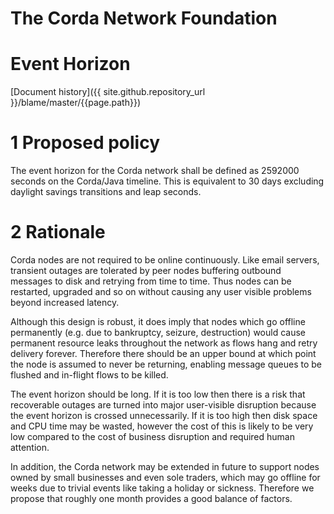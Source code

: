 The Corda Network Foundation
============================

Event Horizon
=============

[Document history]({{ site.github.repository_url }}/blame/master/{{page.path}})

1 Proposed policy
=================

The event horizon for the Corda network shall be defined as 2592000 seconds on the Corda/Java timeline. This is 
equivalent to 30 days excluding daylight savings transitions and leap seconds.

2 Rationale
===========

Corda nodes are not required to be online continuously. Like email servers, transient outages are tolerated by peer 
nodes buffering outbound messages to disk and retrying from time to time. Thus nodes can be restarted, upgraded and so 
on without causing any user visible problems beyond increased latency.

Although this design is robust, it does imply that nodes which go offline permanently (e.g. due to bankruptcy, seizure, 
destruction) would cause permanent resource leaks throughout the network as flows hang and retry delivery forever. 
Therefore there should be an upper bound at which point the node is assumed to never be returning, enabling message 
queues to be flushed and in-flight flows to be killed.

The event horizon should be long. If it is too low then there is a risk that recoverable outages are turned into major 
user-visible disruption because the event horizon is crossed unnecessarily. If it is too high then disk space and CPU 
time may be wasted, however the cost of this is likely to be very low compared to the cost of business disruption and 
required human attention.

In addition, the Corda network may be extended in future to support nodes owned by small businesses and even sole 
traders, which may go offline for weeks due to trivial events like taking a holiday or sickness.
Therefore we propose that roughly one month provides a good balance of factors.
